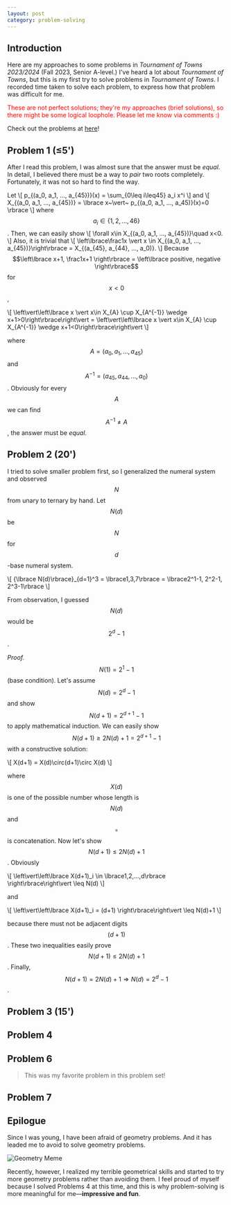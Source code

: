 ```yaml
---
layout: post
category: problem-solving
---
```


## Introduction
Here are my approaches to some problems in *Tournament of Towns 2023/2024* (Fall 2023, Senior A-level.) I've heard a lot about *Tournament of Towns*, but this is my first try to solve problems in *Tournament of Towns*. I recorded time taken to solve each problem, to express how that problem was difficult for me.

<p style="color: red">These are not perfect solutions; they're my approaches (brief solutions), so there might be some logical loophole. Please let me know via comments :)</p>

Check out the problems at [here](https://artofproblemsolving.com/community/c3683569_20232024_tournament_of_towns)!

## Problem 1 (≤5')
After I read this problem, I was almost sure that the answer must be *equal*. In detail, I believed there must be a way to *pair* two roots completely. Fortunately, it was not so hard to find the way.

Let 
\\[
p_{(a_0, a_1, ..., a_{45})}(x) = \sum_{0\leq i\leq45} a_i x^i
\\]
and
\\[
X_{(a_0, a_1, ..., a_{45})} = \lbrace x~\vert~ p_{(a_0, a_1, ..., a_45)}(x)=0 \rbrace
\\]
where $$a_i \in \left\{1,2,...,46\right\}$$. Then, we can easily show 
\\[
\forall x\in X_{(a_0, a_1, ..., a_{45})}\quad x<0.
\\]
Also, it is trivial that
\\[
\left\lbrace\frac1x \vert x \in X_{(a_0, a_1, ..., a_{45})}\right\rbrace = X_{(a_{45}, a_{44}, ..., a_0)}.
\\]
Because $$\left\lbrace x+1, \frac1x+1 \right\rbrace = \left\lbrace positive, negative \right\rbrace$$ for $$x<0$$, 

\\[
\left\vert\left\lbrace x \vert x\in X_{A} \cup X_{A^{-1}} \wedge x+1>0\right\rbrace\right\vert = 
\left\vert\left\lbrace x \vert x\in X_{A} \cup X_{A^{-1}} \wedge x+1<0\right\rbrace\right\vert
\\]

where $$A=(a_0, a_1, ..., a_{45})$$ and $$A^{-1}=(a_{45}, a_{44}, ..., a_0)$$. Obviously for every $$A$$ we can find $$A^{-1}\neq A$$, the answer must be *equal*.

## Problem 2 (20')
I tried to solve smaller problem first, so I generalized the numeral system and observed $$N$$ from unary to ternary by hand. Let $$N(d)$$ be $$N$$ for $$d$$-base numeral system.

\\[
{\lbrace N(d)\rbrace}_{d=1}^3 = \lbrace1,3,7\rbrace = \lbrace2^1-1, 2^2-1, 2^3-1\rbrace
\\]

From observation, I guessed $$N(d)$$ would be $$2^d-1$$.

*Proof.* $$N(1)=2^1-1$$ (base condition). Let's assume $$N(d)=2^d-1$$ and show $$N(d+1)=2^{d+1}-1$$ to apply mathematical induction. We can easily show $$N(d+1)\geq 2N(d)+1=2^{d+1}-1$$ with a constructive solution:

\\[
X(d+1) = X(d)\circ(d+1)\circ X(d)
\\]

where $$X(d)$$ is one of the possible number whose length is $$N(d)$$ and $$\circ$$ is concatenation. Now let's show $$N(d+1)\leq 2N(d)+1$$. Obviously 

\\[
\left\vert\left\lbrace X(d+1)_i \in \lbrace1,2,...,d\rbrace \right\rbrace\right\vert \leq N(d)
\\]

and

\\[
\left\vert\left\lbrace X(d+1)_i = (d+1) \right\rbrace\right\vert \leq N(d)+1
\\]

because there must not be adjacent digits $$(d+1)$$. These two inequalities easily prove $$N(d+1)\leq 2N(d)+1$$. Finally, $$N(d+1)=2N(d)+1 \Rightarrow N(d)=2^{d}-1$$.

## Problem 3 (15')

## Problem 4

## Problem 6

> This was my favorite problem in this problem set!

## Problem 7

## Epilogue

Since I was young, I have been afraid of geometry problems. And it has leaded me to avoid to solve geometry problems. 


![Geometry Meme](https://images2.memedroid.com/images/UPLOADED27/51a6caa51e932.jpeg)

Recently, however, I realized my terrible geometrical skills and started to try more geometry problems rather than avoiding them. I feel proud of myself because I solved Problems 4 at this time, and this is why problem-solving is more meaningful for me—**impressive and fun**.


